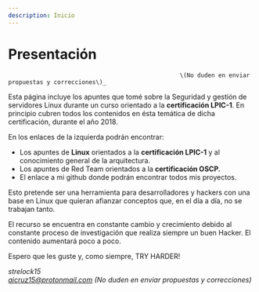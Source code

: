 ```yaml
---
description: Inicio
---
```


# Presentación
                                                     \(No duden en enviar propuestas y correcciones\)_

Esta página incluye los apuntes que tomé sobre la Seguridad y gestión de servidores Linux durante un curso orientado a la **certificación LPIC-1**. En principio cubren todos los contenidos en ésta temática de dicha certificación, durante el año 2018.

En los enlaces de la izquierda podrán encontrar:

* Los apuntes de **Linux** orientados a la **certificación LPIC-1** y al conocimiento general de la arquitectura.
* Los apuntes de Red Team orientados a la **certificación OSCP.**
* El enlace a mi github donde podrán encontrar todos mis proyectos.

Esto pretende ser una herramienta para desarrolladores y hackers con una base en Linux que quieran afianzar conceptos que, en el día a día, no se trabajan tanto.

El recurso se encuentra en constante cambio y crecimiento debido al constante proceso de investigación que realiza siempre un buen Hacker. El contenido aumentará poco a poco.

Espero que les guste y, como siempre, TRY HARDER!

_strelock15  
ajcruz15@protonmail.com                                                        \(No duden en enviar propuestas y correcciones\)_
